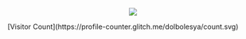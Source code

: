 <p align="center">
  <img src="https://github-readme-stats-git-masterrstaa-rickstaa.vercel.app/api?username=dolbolesya&title_color=e07eed&text_color=9f9f9f&show_icons=true&bg_color=00000000&hide_border=true&hide_title=false&icon_color=e07eed&hide_title=true&count_private=true" />
</p>
[Visitor Count](https://profile-counter.glitch.me/dolbolesya/count.svg)

<!--
**dolbolesya/dolbolesya** is a ✨ _special_ ✨ repository because its `README.md` (this file) appears on your GitHub profile.

